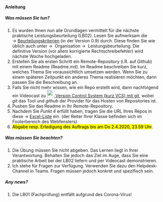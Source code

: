 <h4 class="instruction">Anleitung</h4>

##### Was müssen Sie tun?
1. Es wurden Ihnen nun alle Grundlagen vermittelt für die nächste praktische Leistungsbeurteilung (LB02). Lesen Sie aufmerksam die &#8594;&nbsp;[Beurteilungskriterien](./content.php?top=1&file=exam/lb02/krit.md) (in der Version 0.9) durch. Diese finden Sie wie üblich auch unter &#8594;&nbsp; Organisation &#8594;&nbsp; Leistungsbeurteilung. Die definitive Version (vor allem korrigierte Rechtschreibefehler) wird nächste Woche hochgeladen.
2. Erstellen Sie als ersten Schritt ein Remote-Repository (i.R. auf Github) mit einem Readme (Readme.md). Im Readme beschreiben Sie kurz, welches Thema Sie voraussichtlich umsetzen werden. Wenn Sie zu einem späteren Zeitpunkt ein anderes Thema realisieren möchten, dann passen Sie die Beschreibung an. 
3. Falls Sie nicht mehr wissen, wie ein Repo erstellt wird, dann nachfolgend ein Videocast zu <a href="http://media.bzzlab.ch/m287/vcs_get-started.mp4" target="tab"><img src="./inc/img/video3.png" width="24px" height="24px"/>&nbsp;Version Control System (kurz VCS) mit git</a>, wobei *git* das Tool und *github* der Provider für das Hosten von Repositories ist.
4. Pushen Sie das Readme in Ihr Remote-Repository.
5. Nachdem Sie *Punkt 4* erfüllt haben, tragen Sie die URL Ihres Repos in diese &#8594;&nbsp;<a href="https://bzzch-my.sharepoint.com/:x:/g/personal/daniel_garavaldi_bzz_ch/ERKdzSZJzdhCryCrm9SJ8o8BW-489nsro_TDXf7Hl-Thqw?e=GjS0bb" target="tab">Excel-Liste</a> ein. (der Reiter Ihrer Klasse befinden sich im Footerbereich des Webfensters)
6. <mark>Abgabe resp. Erledigung des Auftrags bis am Do 2.4.2020, 23.59 Uhr</mark>.


##### Was müssen Sie beachten?
1. Die Übung müssen Sie nicht abgeben. Das Lernen liegt in Ihrer Verantwortung. Behalten Sie jedoch das Ziel im Auge, dass Sie eine praktische Arbeit bei der LB02 liefern und per Videocast demonstrieren.
2. Ich stehe für Fragen zur Verfügung. Verwenden Sie dazu den Helpdesk-Channel in Teams. Fragen müssen jedoch konkret und spezifisch sein.

##### Any news?
1. Die LB01 (Fachprüfung) entfällt aufgrund des Corona-Virus!